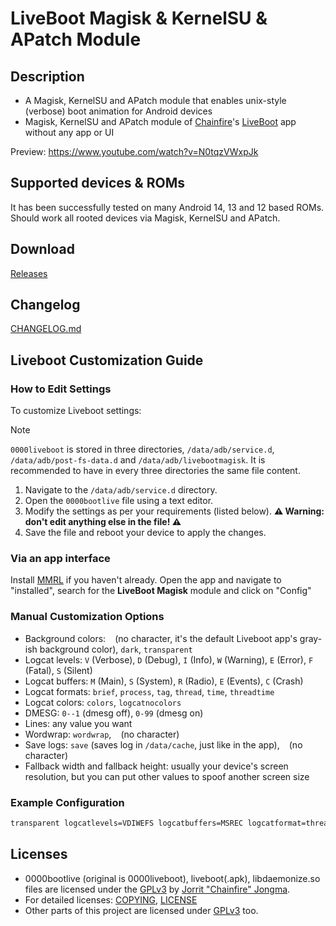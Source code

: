 # LiveBoot Magisk & KernelSU & APatch Module

## Description

- A Magisk, KernelSU and APatch module that enables unix-style (verbose) boot animation for Android devices
- Magisk, KernelSU and APatch module of [Chainfire](https://github.com/Chainfire)'s [LiveBoot](https://github.com/Chainfire/liveboot) app without any app or UI

Preview: https://www.youtube.com/watch?v=N0tqzVWxpJk

## Supported devices & ROMs

It has been successfully tested on many Android 14, 13 and 12 based ROMs. Should work all rooted devices via Magisk, KernelSU and APatch.

## Download

[Releases](https://github.com/symbuzzer/livebootmodule/releases)

## Changelog

[CHANGELOG.md](https://github.com/symbuzzer/livebootmodule/blob/main/CHANGELOG.md)

## Liveboot Customization Guide

### How to Edit Settings

To customize Liveboot settings:

> [!NOTE]
> `0000liveboot` is stored in three directories, `/data/adb/service.d`, `/data/adb/post-fs-data.d` and `/data/adb/livebootmagisk`. It is recommended to have in every three directories the same file content.

1. Navigate to the `/data/adb/service.d` directory.
2. Open the `0000bootlive` file using a text editor.
3. Modify the settings as per your requirements (listed below). **⚠️ Warning: don't edit anything else in the file! ⚠️**
4. Save the file and reboot your device to apply the changes.

### Via an app interface

Install [MMRL](https://github.com/DerGoogler/MMRL/releases) if you haven't already. Open the app and navigate to "installed", search for the **LiveBoot Magisk** module and click on "Config"

### Manual Customization Options

- Background colors: ` ` (no character, it's the default Liveboot app's gray-ish background color), `dark`, `transparent`
- Logcat levels: `V` (Verbose), `D` (Debug), `I` (Info), `W` (Warning), `E` (Error), `F` (Fatal), `S` (Silent)
- Logcat buffers: `M` (Main), `S` (System), `R` (Radio), `E` (Events), `C` (Crash)
- Logcat formats: `brief`, `process`, `tag`, `thread`, `time`, `threadtime`
- Logcat colors: `colors`, `logcatnocolors`
- DMESG: `0--1` (dmesg off), `0-99` (dmesg on)
- Lines: any value you want
- Wordwrap: `wordwrap`, ` ` (no character)
- Save logs: `save` (saves log in `/data/cache`, just like in the app), ` ` (no character)
- Fallback width and fallback height: usually your device's screen resolution, but you can put other values to spoof another screen size

### Example Configuration

```bash
transparent logcatlevels=VDIWEFS logcatbuffers=MSREC logcatformat=threadtime colors dmesg=0-99 lines=80 wordwrap save fallbackwidth=1080 fallbackheight=2340
```

## Licenses

- 0000bootlive (original is 0000liveboot), liveboot(.apk), libdaemonize.so files are licensed under the [GPLv3](https://github.com/Chainfire/liveboot/blob/master/LICENSE) by [Jorrit "Chainfire" Jongma](https://github.com/Chainfire).
- For detailed licenses: [COPYING](https://github.com/Chainfire/liveboot/blob/master/COPYING), [LICENSE](https://github.com/Chainfire/liveboot/blob/master/LICENSE)
- Other parts of this project are licensed under [GPLv3](https://github.com/symbuzzer/livebootmagisk/blob/main/LICENSE) too.
